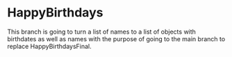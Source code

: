 # HappyBirthdays
This branch is going to turn a list of names to a list of objects with birthdates as well as names with the purpose of going to the main branch to replace HappyBirthdaysFinal. 
